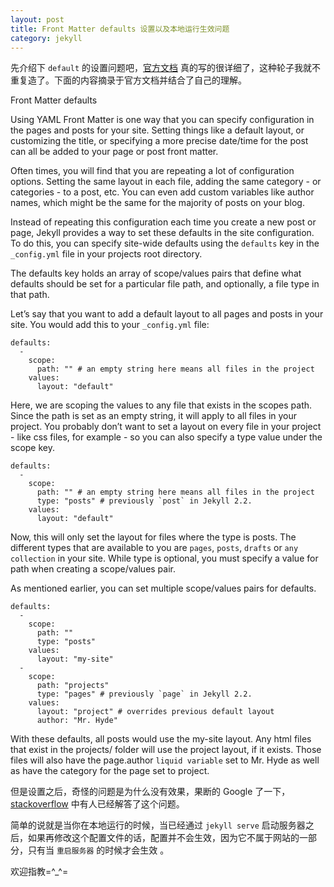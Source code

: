 ```yaml
---
layout: post
title: Front Matter defaults 设置以及本地运行生效问题
category: jekyll
---
```


先介绍下 `default` 的设置问题吧，[官方文档](http://jekyllrb.com/docs/configuration/) 真的写的很详细了，这种轮子我就不重复造了。下面的内容摘录于官方文档并结合了自己的理解。

Front Matter defaults

Using YAML Front Matter is one way that you can specify configuration in the pages and posts for your site. Setting things like a default layout, or customizing the title, or specifying a more precise date/time for the post can all be added to your page or post front matter.

Often times, you will find that you are repeating a lot of configuration options. Setting the same layout in each file, adding the same category - or categories - to a post, etc. You can even add custom variables like author names, which might be the same for the majority of posts on your blog.

Instead of repeating this configuration each time you create a new post or page, Jekyll provides a way to set these defaults in the site configuration. To do this, you can specify site-wide defaults using the `defaults` key in the `_config.yml` file in your projects root directory.

The defaults key holds an array of scope/values pairs that define what defaults should be set for a particular file path, and optionally, a file type in that path.

Let’s say that you want to add a default layout to all pages and posts in your site. You would add this to your `_config.yml` file:

    defaults:
      -
        scope:
          path: "" # an empty string here means all files in the project
        values:
          layout: "default"
          
Here, we are scoping the values to any file that exists in the scopes path. Since the path is set as an empty string, it will apply to all files in your project. You probably don’t want to set a layout on every file in your project - like css files, for example - so you can also specify a type value under the scope key.

    defaults:
      -
        scope:
          path: "" # an empty string here means all files in the project
          type: "posts" # previously `post` in Jekyll 2.2.
        values:
          layout: "default"
          
Now, this will only set the layout for files where the type is posts. The different types that are available to you are `pages`, `posts`, `drafts` or `any collection` in your site. While type is optional, you must specify a value for path when creating a scope/values pair.

As mentioned earlier, you can set multiple scope/values pairs for defaults.

    defaults:
      -
        scope:
          path: ""
          type: "posts"
        values:
          layout: "my-site"
      -
        scope:
          path: "projects"
          type: "pages" # previously `page` in Jekyll 2.2.
        values:
          layout: "project" # overrides previous default layout
          author: "Mr. Hyde"
          
With these defaults, all posts would use the my-site layout. Any html files that exist in the projects/ folder will use the project layout, if it exists. Those files will also have the page.author `liquid variable` set to Mr. Hyde as well as have the category for the page set to project.

但是设置之后，奇怪的问题是为什么没有效果，果断的 Google 了一下，[stackoverflow](http://stackoverflow.com/questions/30610668/jekyll-front-matter-defaults-not-working) 中有人已经解答了这个问题。

简单的说就是当你在本地运行的时候，当已经通过 `jekyll serve` 启动服务器之后，如果再修改这个配置文件的话，配置并不会生效，因为它不属于网站的一部分，只有当 `重启服务器` 的时候才会生效 。

欢迎指教=^_^=
